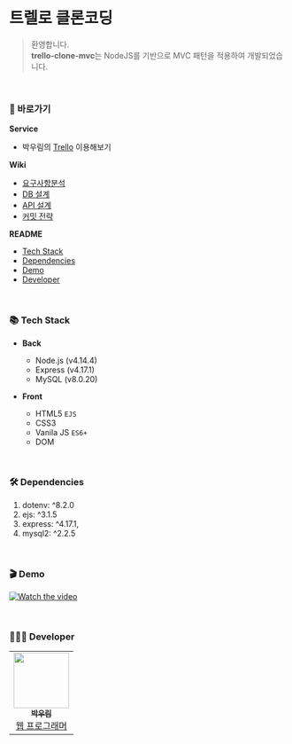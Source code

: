 # 트렐로 클론코딩
> 환영합니다.  
**trello-clone-mvc**는 NodeJS를 기반으로 MVC 패턴을 적용하여 개발되었습니다.

<br>

### 📍 바로가기
**Service**
* 박우림의 [Trello](https://idu-market.shop:7777) 이용해보기

**Wiki**
* [요구사항분석](https://github.com/woorim960/trello-clone-mvc/wiki/%EC%9A%94%EA%B5%AC%EC%82%AC%ED%95%AD%EB%B6%84%EC%84%9D)
* [DB 설계](https://github.com/woorim960/trello-clone-mvc/wiki/DB-%EC%84%A4%EA%B3%84)
* [API 설계](https://github.com/woorim960/trello-clone-mvc/wiki/API-%EB%AA%85%EC%84%B8)
* [커밋 전략](https://github.com/woorim960/trello-clone-mvc/wiki/%EC%BB%A4%EB%B0%8B-%EC%A0%84%EB%9E%B5)

**README**
* <a href="#-tech-stack">Tech Stack</a>
* <a href="#-dependencies">Dependencies</a>
* <a href="#-demo">Demo</a>
* <a href="#-developer">Developer</a>

<br>

### 📚 Tech Stack
* **Back**
   - Node.js (v4.14.4)
   - Express (v4.17.1)
   - MySQL   (v8.0.20)

* **Front**
   - HTML5 ```EJS```
   - CSS3
   - Vanila JS ```ES6+```
   - DOM

<br>

### 🛠 Dependencies
1. dotenv: ^8.2.0
2. ejs: ^3.1.5
3. express: ^4.17.1,
4. mysql2: ^2.2.5

<br>

### 🎬 Demo
[![Watch the video](https://i9.ytimg.com/vi/85RQ1Sbr_ms/mq1.jpg?sqp=COyQ3oYG&rs=AOn4CLBy70C2zwkBzabmr7g84umeruz22w)](https://youtu.be/85RQ1Sbr_ms)

<br>

### 👨🏻‍💻 Developer
<table>
  <tr>
    <td align="center">
      <a href="https://github.com/woorim960">
        <img src="https://avatars.githubusercontent.com/u/56839474?v=4" width="100px;" alt=""/> <br />
        <sub>
          <b>박우림</b>
        </sub>
      </a> <br />
      <a href="https://github.com/woorim960" title="Packaging/porting to new platform">
        웹 프로그래머
      </a>
    </td>
  </tr>
</table>

<br>

